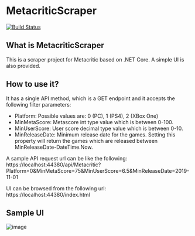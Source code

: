 # MetacriticScraper

[![Build Status](https://dev.azure.com/berkarslan-cs/MetacriticScraper/_apis/build/status/berkarslan-cs.MetacriticScraper?branchName=master)](https://dev.azure.com/berkarslan-cs/MetacriticScraper/_build/latest?definitionId=2&branchName=master)

## What is MetacriticScraper
This is a scraper project for Metacritic based on .NET Core. A simple UI is also provided.

## How to use it?
It has a single API method, which is a GET endpoint and it accepts the following filter parameters:
- Platform: Possible values are: 0 (PC), 1 (PS4), 2 (XBox One)
- MinMetaScore: Metascore int type value which is between 0-100.
- MinUserScore: User score decimal type value which is between 0-10.
- MinReleaseDate: Minimum release date for the games. Setting this property will return the games which are released between MinReleaseDate-DateTime.Now.

A sample API request url can be like the following: https://localhost:44380/api/Metacritic?Platform=0&MinMetaScore=75&MinUserScore=6.5&MinReleaseDate=2019-11-01

UI can be browsed from the following url: https://localhost:44380/index.html

## Sample UI
![image](https://user-images.githubusercontent.com/14029115/95655323-13d3e180-0b0f-11eb-86a3-380df57b3bb3.png)
